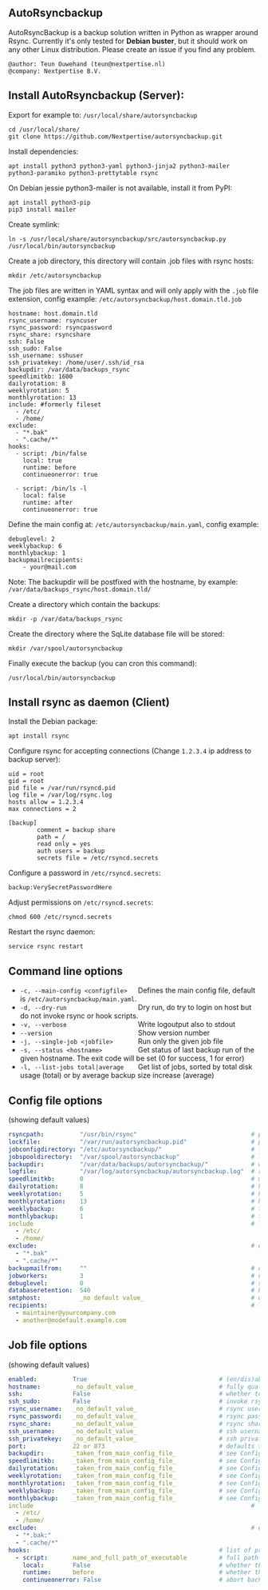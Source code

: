 AutoRsyncbackup
---------------

AutoRsyncBackup is a backup solution written in Python as wrapper around Rsync.
Currently it's only tested for **Debian buster**, but it should work on any other Linux distribution.
Please create an issue if you find any problem.

    @author: Teun Ouwehand (teun@nextpertise.nl)
    @company: Nextpertise B.V.

Install AutoRsyncbackup (Server):
-----------

Export for example to: `/usr/local/share/autorsyncbackup`

```
cd /usr/local/share/
git clone https://github.com/Nextpertise/autorsyncbackup.git
```

Install dependencies:

`apt install python3 python3-yaml python3-jinja2 python3-mailer python3-paramiko python3-prettytable rsync`

On Debian jessie python3-mailer is not available, install it from PyPI:

```
apt install python3-pip
pip3 install mailer
```
    
Create symlink:

`ln -s /usr/local/share/autorsyncbackup/src/autorsyncbackup.py /usr/local/bin/autorsyncbackup`

Create a job directory, this directory will contain .job files with rsync hosts:

`mkdir /etc/autorsyncbackup`

The job files are written in YAML syntax and will only apply with the `.job` file extension, config example: `/etc/autorsyncbackup/host.domain.tld.job`
```
hostname: host.domain.tld
rsync_username: rsyncuser
rsync_password: rsyncpassword
rsync_share: rsyncshare
ssh: False
ssh_sudo: False
ssh_username: sshuser
ssh_privatekey: /home/user/.ssh/id_rsa
backupdir: /var/data/backups_rsync
speedlimitkb: 1600
dailyrotation: 8
weeklyrotation: 5
monthlyrotation: 13
include: #formerly fileset
  - /etc/
  - /home/
exclude:
  - "*.bak"
  - ".cache/*"
hooks:
  - script: /bin/false
    local: true
    runtime: before
    continueonerror: true

  - script: /bin/ls -l
    local: false
    runtime: after
    continueonerror: true
```

Define the main config at: `/etc/autorsyncbackup/main.yaml`, config example:
```
debuglevel: 2
weeklybackup: 6
monthlybackup: 1
backupmailrecipients:
    - your@mail.com
```

Note: The backupdir will be postfixed with the hostname, by example: `/var/data/backups_rsync/host.domain.tld/`

Create a directory which contain the backups:

`mkdir -p /var/data/backups_rsync`

Create the directory where the SqLite database file will be stored:

`mkdir /var/spool/autorsyncbackup`

Finally execute the backup (you can cron this command):

`/usr/local/bin/autorsyncbackup`
    
Install rsync as daemon (Client)
-----------------------
    
Install the Debian package:

`apt install rsync`
    
Configure rsync for accepting connections (Change `1.2.3.4` ip address to backup server):
```
uid = root
gid = root
pid file = /var/run/rsyncd.pid
log file = /var/log/rsync.log
hosts allow = 1.2.3.4
max connections = 2

[backup]
        comment = backup share
        path = /
        read only = yes
        auth users = backup
        secrets file = /etc/rsyncd.secrets
```

Configure a password in `/etc/rsyncd.secrets`:
    
`backup:VerySecretPasswordHere`
    
Adjust permissions on `/etc/rsyncd.secrets`:
    
`chmod 600 /etc/rsyncd.secrets`

Restart the rsync daemon:

`service rsync restart`

Command line options
--------------------
* `-c, --main-config <configfile>   `Defines the main config file, default is `/etc/autorsyncbackup/main.yaml`.
* `-d, --dry-run                    `Dry run, do try to login on host but do not invoke rsync or hook scripts.
* `-v, --verbose                    `Write logoutput also to stdout
* `--version                        `Show version number
* `-j, --single-job <jobfile>       `Run only the given job file
* `-s, --status <hostname>          `Get status of last backup run of the given hostname. The exit code will be set (0 for success, 1 for error)
* `-l, --list-jobs total|average    `Get list of jobs, sorted by total disk usage (total) or by average backup size increase (average)

Config file options
-------------------
(showing default values)

```yaml
rsyncpath:          "/usr/bin/rsync"                                # path to the rsync executable file
lockfile:           "/var/run/autorsyncbackup.pid"                  # path to the run/pid file on your system
jobconfigdirectory: "/etc/autorsyncbackup/"                         # location where .job files are kept
jobspooldirectory:  "/var/spool/autorsyncbackup"                    # location of the spool directory
backupdir:          "/var/data/backups/autorsyncbackup/"            # where the backups are stored
logfile:            "/var/log/autorsyncbackup/autorsyncbackup.log"  # records the actions taken by autorsyncbackup
speedlimitkb:       0                                               # maximize datatransfer speed in KB
dailyrotation:      8                                               # how many 'daily' backups to keep
weeklyrotation:     5                                               # how many 'weekly' backups to keep
monthlyrotation:    13                                              # how many 'monthly' backups to keep
weeklybackup:       6                                               # the day of the week (0 = sunday) on which to make a weekly backup
monthlybackup:      1                                               # the day of the month on which to make a monthly backup
include	     														# list of dirs and files to backup; formerly fileset 
  - /etc/
  - /home/
exclude:															# exclude files matching PATTERN
  - "*.bak"
  - ".cache/*"                                               
backupmailfrom:     ""                                              # email from address
jobworkers:         3                                               # number of concurrent jobs
debuglevel:         0                                               # sets the verbosity of the logfile
databaseretention:  540                                             # how many days the backup status records are kept
smtphost:           _no default value_                              # where to send email to (port 25 is implied)
recipients:                                                         # list of status email recipients
  - maintainer@yourcompany.com
  - another@nodefault.example.com
```

Job file options
----------------
(showing default values)

```yaml
enabled:          True                                     # (en/dis)able this entry
hostname:         _no_default_value_                       # fully qualified domain name of the host being backedup
ssh:              False                                    # whether to use rsync over ssh (True) or plain rsync (False)
ssh_sudo:         False                                    # invoke rsync with sudo on remotehost when ssh is true
rsync_username:   _no_default_value_                       # rsync user account
rsync_password:   _no_default_value_                       # rsync password
rsync_share:      _no_default_value_                       # rsync share
ssh_username:     _no_default_value_                       # ssh username
ssh_privatekey:   _no_default_value_                       # ssh private key file (public key on client)
port:             22 or 873                                # defaults to either ssh or rsync port depending on the value of the ssh entry
backupdir:        _taken_from_main_config_file_            # see Config file options
speedlimitkb:     _taken_from_main_config_file_            # see Config file options
dailyrotation:    _taken_from_main_config_file_            # see Config file options
weeklyrotation:   _taken_from_main_config_file_            # see Config file options
monthlyrotation:  _taken_from_main_config_file_            # see Config file options
weeklybackup:     _taken_from_main_config_file_            # see Config file options
monthlybackup:    _taken_from_main_config_file_            # see Config file options
include	     														# list of dirs and files to backup; formerly fileset 
  - /etc/
  - /home/
exclude:															# exclude files matching PATTERN
  - "*.bak:"
  - ".cache/*"                                             
hooks:                                                     # list of pre/post backup scripts (no defaults)
  - script:       name_and_full_path_of_executable         # full path to executable
    local:        False                                    # whether the script runs locally on the server or remote on the client
    runtime:      before                                   # whether the script runs "before" or "after" the backup
    continueonerror: False                                 # abort backup run when script fails
```
